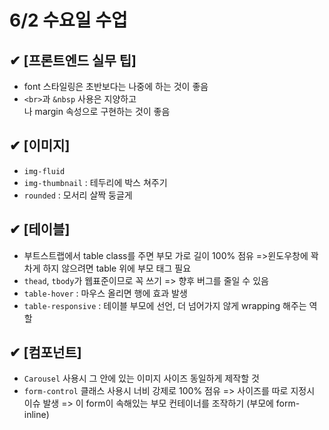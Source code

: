 # 6/2 수요일 수업

## ✔ [프론트엔드 실무 팁]
- font 스타일링은 초반보다는 나중에 하는 것이 좋음
- ```<br>```과 ```&nbsp``` 사용은 지양하고 <div>나 margin 속성으로 구현하는 것이 좋음

## ✔ [이미지]
- ```img-fluid```
- ```img-thumbnail``` : 테두리에 박스 쳐주기
- ```rounded``` : 모서리 살짝 둥글게

## ✔ [테이블]
- 부트스트랩에서 table class를 주면 부모 가로 길이 100% 점유 =>윈도우창에 꽉 차게 하지 않으려면 table 위에 부모 태그 필요
- ```thead```, ```tbody```가 웹표준이므로 꼭 쓰기 => 향후 버그를 줄일 수 있음
- ```table-hover``` : 마우스 올리면 행에 효과 발생
- ```table-responsive``` : 테이블 부모에 선언,  더 넘어가지 않게 wrapping 해주는 역할

## ✔ [컴포넌트]
- ```Carousel``` 사용시 그 안에 있는 이미지 사이즈 동일하게 제작할 것
- ```form-control``` 클래스 사용시 너비 강제로 100% 점유 => 사이즈를 따로 지정시 이슈 발생 => 이 form이 속해있는 부모 컨테이너를 조작하기 (부모에 form-inline)
